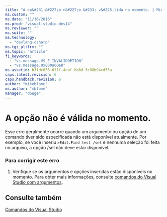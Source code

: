 ```yaml
---
title: "A op&#231;&#227;o n&#227;o &#233; v&#225;lida no momento. | Microsoft Docs"
ms.custom: ""
ms.date: "11/16/2016"
ms.prod: "visual-studio-dev14"
ms.reviewer: ""
ms.suite: ""
ms.technology: 
  - "devlang-csharp"
ms.tgt_pltfrm: ""
ms.topic: "article"
f1_keywords: 
  - "vs.message.VS_E_INVALIDOPTION"
  - "vs.message.0x800a00e8"
ms.assetid: b31dc056-0f1f-4eaf-bb8d-3c08b94cd55a
caps.latest.revision: 6
caps.handback.revision: 6
author: "mikeblome"
ms.author: "mblome"
manager: "douge"
---
```

# A op&#231;&#227;o n&#227;o &#233; v&#225;lida no momento.
Esse erro geralmente ocorre quando um argumento ou opção de um comando tiver sido especificada não está disponível atualmente. Por exemplo, se você inseriu `>Edit.Find test /sel` e nenhuma seleção foi feita no arquivo, a opção \/sel não deve estar disponível.  
  
### Para corrigir este erro  
  
1.  Verifique se os argumentos e opções inseridas estão disponíveis no momento. Para obter mais informações, consulte [comandos do Visual Studio com argumentos](../ide/reference/visual-studio-commands.md).  
  
## Consulte também  
 [Comandos do Visual Studio](../ide/reference/visual-studio-commands.md)